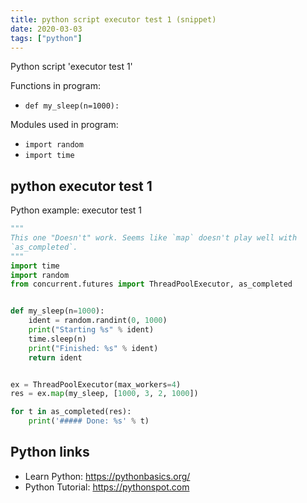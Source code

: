 ```yaml
---
title: python script executor test 1 (snippet)
date: 2020-03-03
tags: ["python"]
---
```

Python script 'executor test 1'

Functions in program: 
* `def my_sleep(n=1000):`

Modules used in program: 
* `import random`
* `import time`

## python executor test 1

Python example: executor test 1

```python
"""
This one "Doesn't" work. Seems like `map` doesn't play well with
`as_completed`.
"""
import time
import random
from concurrent.futures import ThreadPoolExecutor, as_completed


def my_sleep(n=1000):
    ident = random.randint(0, 1000)
    print("Starting %s" % ident)
    time.sleep(n)
    print("Finished: %s" % ident)
    return ident


ex = ThreadPoolExecutor(max_workers=4)
res = ex.map(my_sleep, [1000, 3, 2, 1000])

for t in as_completed(res):
    print('##### Done: %s' % t)

```

## Python links

- Learn Python: https://pythonbasics.org/
- Python Tutorial: https://pythonspot.com
